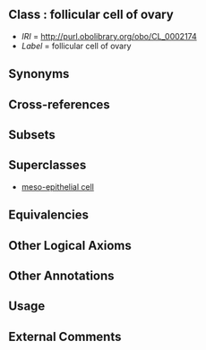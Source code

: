 
## Class : follicular cell of ovary

 * *IRI* = http://purl.obolibrary.org/obo/CL_0002174
 * *Label* = follicular cell of ovary

## Synonyms


## Cross-references


## Subsets


## Superclasses

 * [meso-epithelial cell](../../CL/78/CL_0002078.md)

## Equivalencies


## Other Logical Axioms


## Other Annotations


## Usage


## External Comments

